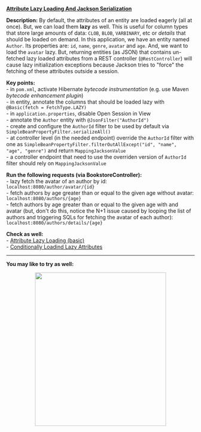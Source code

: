 **[Attribute Lazy Loading And Jackson Serialization](https://github.com/AnghelLeonard/Hibernate-SpringBoot/tree/master/HibernateSpringBootAttributeLazyLoadingJacksonSerialization)**
 
**Description:** By default, the attributes of an entity are loaded eagerly (all at once). But, we can load them **lazy** as well. This is useful for column types that store large amounts of data: `CLOB`, `BLOB`, `VARBINARY`, etc or *details* that should be loaded on demand. In this application, we have an entity named `Author`. Its properties are: `id`, `name`, `genre`, `avatar` and `age`. And, we want to load the `avatar` lazy. But, returning entities (as JSON) that contains un-fetched lazy loaded attributes from a REST controller (`@RestController`) will cause lazy initialization exceptions because Jackson tries to "force" the fetching of these attributes outside a session. 

**Key points:**\
     - in `pom.xml`, activate Hibernate *bytecode instrumentation* (e.g. use Maven *bytecode enhancement plugin*)\
     - in entity, annotate the columns that should be loaded lazy with `@Basic(fetch = FetchType.LAZY)`\
     - in `application.properties`, disable Open Session in View\
     - annotate the `Author` entity with `@JsonFilter("AuthorId")`\
     - create and configure the `AuthorId` filter to be used by default via `SimpleBeanPropertyFilter.serializeAll()`\
     - at controller level (in the needed endpoint) override the `AuthorId` filter with one as `SimpleBeanPropertyFilter.filterOutAllExcept("id", "name", "age", "genre")` and return `MappingJacksonValue`\
     - a controller endpoint that need to use the overriden version of `AuthorId` filter should rely on `MappingJacksonValue`
     
**Run the following requests (via BookstoreController):**\
     - lazy fetch the avatar of an author by id: `localhost:8080/author/avatar/{id}`\
     - fetch authors by age greater than or equal to the given age without avatar: `localhost:8080/authors/{age}`\
     - fetch authors by age greater than or equal to the given age with and avatar (but, don't do this, notice the N+1 issue caused by looping the list of authors and triggering SQLs for fetching the avatar of each author): `localhost:8080/authors/details/{age}`

**Check as well:**\
     - [Attribute Lazy Loading (basic)](https://github.com/AnghelLeonard/Hibernate-SpringBoot/blob/master/HibernateSpringBootAttributeLazyLoadingBasic)\
     - [Conditionally Loadind Lazy Attributes](https://github.com/AnghelLeonard/Hibernate-SpringBoot/tree/master/HibernateSpringBootAttributeLazyLoadingWithConditionAndDefaults)

--------------------------------

**You may like to try as well:**
<a href="https://leanpub.com/java-persistence-performance-illustrated-guide"><p align="center"><img src="https://github.com/AnghelLeonard/Hibernate-SpringBoot/blob/master/Java%20Persistence%20Performance%20Illustrated%20Guide.jpg" height="410" width="350"/></p></a>
